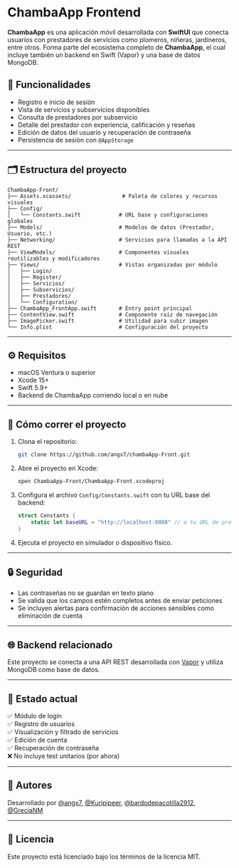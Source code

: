# ChambaApp Frontend

**ChambaApp** es una aplicación móvil desarrollada con **SwiftUI** que conecta usuarios con prestadores de servicios como plomeros, niñeras, jardineros, entre otros. Forma parte del ecosistema completo de **ChambaApp**, el cual incluye también un backend en Swift (Vapor) y una base de datos MongoDB.

## 📲 Funcionalidades

- Registro e inicio de sesión
- Vista de servicios y subservicios disponibles
- Consulta de prestadores por subservicio
- Detalle del prestador con experiencia, calificación y reseñas
- Edición de datos del usuario y recuperación de contraseña
- Persistencia de sesión con `@AppStorage`

---

## 🗂 Estructura del proyecto

```
ChambaApp-Front/
├── Assets.xcassets/                # Paleta de colores y recursos visuales
├── Config/
│   └── Constants.swift            # URL base y configuraciones globales
├── Models/                        # Modelos de datos (Prestador, Usuario, etc.)
├── Networking/                    # Servicios para llamadas a la API REST
├── ViewModels/                    # Componentes visuales reutilizables y modificadores
├── Views/                         # Vistas organizadas por módulo
│   ├── Login/
│   ├── Register/
│   ├── Servicios/
│   ├── Subservicios/
│   ├── Prestadores/
│   └── Configuration/
├── ChambaApp_FrontApp.swift       # Entry point principal
├── ContentView.swift              # Componente raíz de navegación
├── ImagePicker.swift              # Utilidad para subir imagen
└── Info.plist                     # Configuración del proyecto
```

---

## ⚙️ Requisitos

- macOS Ventura o superior
- Xcode 15+
- Swift 5.9+
- Backend de ChambaApp corriendo local o en nube

---

## 🚀 Cómo correr el proyecto

1. Clona el repositorio:

   ```bash
   git clone https://github.com/angx7/chambaApp-Front.git
   ```

2. Abre el proyecto en Xcode:

   ```bash
   open ChambaApp-Front/ChambaApp-Front.xcodeproj
   ```

3. Configura el archivo `Config/Constants.swift` con tu URL base del backend:

   ```swift
   struct Constants {
       static let baseURL = "http://localhost:8080" // o tu URL de producción
   }
   ```

4. Ejecuta el proyecto en simulador o dispositivo físico.

---

## 🔒 Seguridad

- Las contraseñas no se guardan en texto plano
- Se valida que los campos estén completos antes de enviar peticiones
- Se incluyen alertas para confirmación de acciones sensibles como eliminación de cuenta

---

## 🌐 Backend relacionado

Este proyecto se conecta a una API REST desarrollada con [Vapor](https://github.com/vapor/vapor) y utiliza MongoDB como base de datos.

---

## 🧪 Estado actual

✅ Módulo de login  
✅ Registro de usuarios  
✅ Visualización y filtrado de servicios  
✅ Edición de cuenta  
✅ Recuperación de contraseña  
❌ No incluye test unitarios (por ahora)

---

## 👤 Autores

Desarrollado por [@angx7](https://github.com/angx7), [@Kuripipeer](https://github.com/kuripipeer), [@bardodepacotilla2912](https://github.com/bardodepacotilla2912), [@GreciaNM](https://github.com/GreciaNM)

---

## 📄 Licencia

Este proyecto está licenciado bajo los términos de la licencia MIT.
